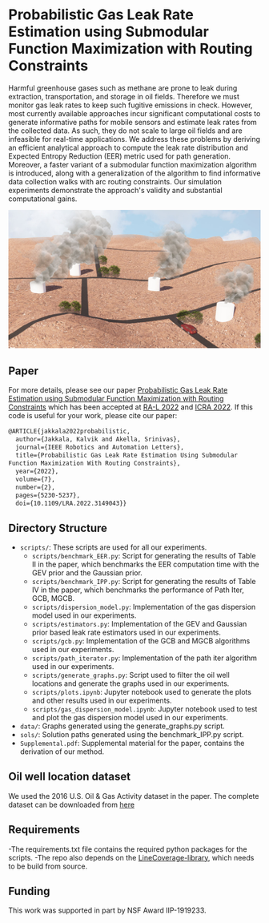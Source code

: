 # Probabilistic Gas Leak Rate Estimation using Submodular Function Maximization with Routing Constraints
Harmful greenhouse gases such as methane are  prone to leak during extraction, transportation, and storage in oil fields. Therefore we must monitor gas leak rates to keep such fugitive emissions in check. However, most currently available approaches incur significant computational costs to generate informative paths for mobile sensors and estimate leak rates from the collected data. As such, they do not scale to large oil fields and are infeasible for real-time applications. We address these problems by deriving an efficient analytical approach to compute the leak rate distribution and Expected Entropy Reduction (EER) metric used for path generation. Moreover, a faster variant of a submodular function maximization algorithm is introduced, along with a generalization of the algorithm to find informative data collection walks with arc routing constraints. Our simulation experiments demonstrate the approach's validity and substantial computational gains.

![oil_field](images/oil_field.jpg)

## Paper
For more details, please see our paper [Probabilistic Gas Leak Rate Estimation using Submodular Function Maximization with Routing Constraints](https://ieeexplore.ieee.org/document/9706242) which has been accepted at [RA-L 2022](https://www.ieee-ras.org/publications/ra-l) and [ICRA 2022](https://www.icra2022.org/). If this code is useful for your work, please cite our paper:

```
@ARTICLE{jakkala2022probabilistic,
  author={Jakkala, Kalvik and Akella, Srinivas},
  journal={IEEE Robotics and Automation Letters}, 
  title={Probabilistic Gas Leak Rate Estimation Using Submodular Function Maximization With Routing Constraints}, 
  year={2022},
  volume={7},
  number={2},
  pages={5230-5237},
  doi={10.1109/LRA.2022.3149043}}
``` 

## Directory Structure
- `scripts/`: These scripts are used for all our experiments.
  - `scripts/benchmark_EER.py`: Script for generating the results of Table II in the paper, which benchmarks the EER computation time with the GEV prior and the Gaussian prior.
  - `scripts/benchmark_IPP.py`: Script for generating the results of Table IV in the paper, which benchmarks the performance of Path Iter, GCB, MGCB. 
  - `scripts/dispersion_model.py`: Implementation of the gas dispersion model used in our experiments.
  - `scripts/estimators.py`: Implementation of the GEV and Gaussian prior based leak rate estimators used in our experiments.
  - `scripts/gcb.py`: Implementation of the GCB and MGCB algorithms used in our experiments.
  - `scripts/path_iterator.py`: Implementation of the path iter algorithm used in our experiments.
  - `scripts/generate_graphs.py`: Script used to filter the oil well locations and generate the graphs used in our experiments.
  - `scripts/plots.ipynb`: Jupyter notebook used to generate the plots and other results used in our experiments.
  - `scripts/gas_dispersion_model.ipynb`: Jupyter notebook used to test and plot the gas dispersion model used in our experiments.
- `data/`: Graphs generated using the generate_graphs.py script.
- `sols/`: Solution paths generated using the benchmark_IPP.py script.
- `Supplemental.pdf`: Supplemental material for the paper, contains the derivation of our method. 
     
## Oil well location dataset 
We used the 2016 U.S. Oil & Gas Activity dataset in the paper.
The complete dataset can be downloaded from [here](https://www.fractracker.org/map/national/us-oil-gas/)

## Requirements
-The requirements.txt file contains the required python packages for the scripts.
-The repo also depends on the [LineCoverage-library](https://github.com/kdkalvik/LineCoverage-library), which needs to be build from source.

## Funding 
This work was supported in part by NSF Award IIP-1919233.

